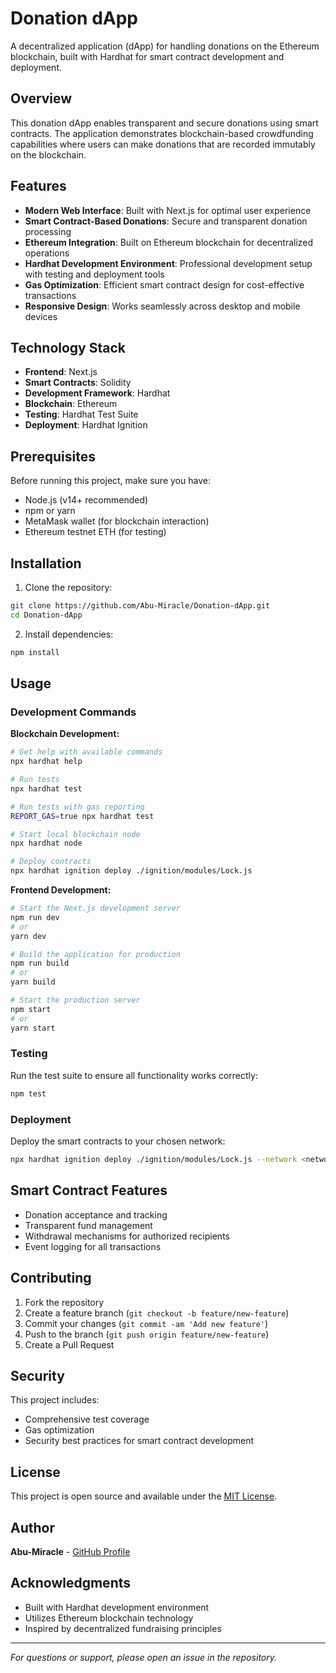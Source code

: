 # Donation dApp

A decentralized application (dApp) for handling donations on the Ethereum blockchain, built with Hardhat for smart contract development and deployment.

## Overview

This donation dApp enables transparent and secure donations using smart contracts. The application demonstrates blockchain-based crowdfunding capabilities where users can make donations that are recorded immutably on the blockchain.

## Features

- **Modern Web Interface**: Built with Next.js for optimal user experience
- **Smart Contract-Based Donations**: Secure and transparent donation processing
- **Ethereum Integration**: Built on Ethereum blockchain for decentralized operations  
- **Hardhat Development Environment**: Professional development setup with testing and deployment tools
- **Gas Optimization**: Efficient smart contract design for cost-effective transactions
- **Responsive Design**: Works seamlessly across desktop and mobile devices

## Technology Stack

- **Frontend**: Next.js
- **Smart Contracts**: Solidity
- **Development Framework**: Hardhat
- **Blockchain**: Ethereum
- **Testing**: Hardhat Test Suite
- **Deployment**: Hardhat Ignition

## Prerequisites

Before running this project, make sure you have:

- Node.js (v14+ recommended)
- npm or yarn
- MetaMask wallet (for blockchain interaction)
- Ethereum testnet ETH (for testing)

## Installation

1. Clone the repository:
```bash
git clone https://github.com/Abu-Miracle/Donation-dApp.git
cd Donation-dApp
```

2. Install dependencies:
```bash
npm install
```

## Usage

### Development Commands

**Blockchain Development:**
```bash
# Get help with available commands
npx hardhat help

# Run tests
npx hardhat test

# Run tests with gas reporting
REPORT_GAS=true npx hardhat test

# Start local blockchain node
npx hardhat node

# Deploy contracts
npx hardhat ignition deploy ./ignition/modules/Lock.js
```

**Frontend Development:**
```bash
# Start the Next.js development server
npm run dev
# or
yarn dev

# Build the application for production
npm run build
# or
yarn build

# Start the production server
npm start
# or
yarn start
```

### Testing

Run the test suite to ensure all functionality works correctly:

```bash
npm test
```

### Deployment

Deploy the smart contracts to your chosen network:

```bash
npx hardhat ignition deploy ./ignition/modules/Lock.js --network <network-name>
```

## Smart Contract Features

- Donation acceptance and tracking
- Transparent fund management
- Withdrawal mechanisms for authorized recipients
- Event logging for all transactions

## Contributing

1. Fork the repository
2. Create a feature branch (`git checkout -b feature/new-feature`)
3. Commit your changes (`git commit -am 'Add new feature'`)
4. Push to the branch (`git push origin feature/new-feature`)
5. Create a Pull Request

## Security

This project includes:
- Comprehensive test coverage
- Gas optimization
- Security best practices for smart contract development

## License

This project is open source and available under the [MIT License](LICENSE).

## Author

**Abu-Miracle** - [GitHub Profile](https://github.com/Abu-Miracle)

## Acknowledgments

- Built with Hardhat development environment
- Utilizes Ethereum blockchain technology
- Inspired by decentralized fundraising principles

---

*For questions or support, please open an issue in the repository.*
```
